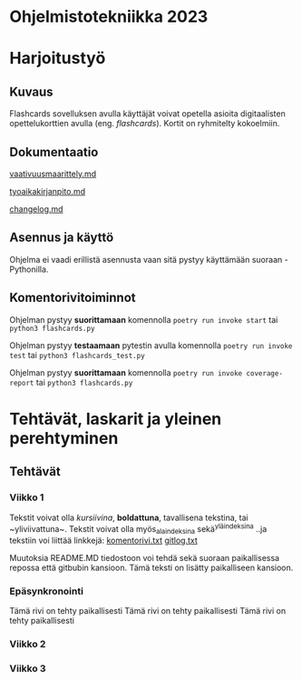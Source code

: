 # Ohjelmistotekniikka 2023

# Harjoitustyö
## Kuvaus
Flashcards sovelluksen avulla käyttäjät voivat opetella asioita digitaalisten opettelukorttien avulla (eng. *flashcards*). Kortit on ryhmitelty kokoelmiin. 



## Dokumentaatio
[vaativuusmaarittely.md](https://github.com/platipus82/ot-harjoitustyo/blob/main/dokumentaatio/vaatimusmaarittely.md)

[tyoaikakirjanpito.md](https://github.com/platipus82/ot-harjoitustyo/blob/main/dokumentaatio/tyoaikakirjanpito.md)

[changelog.md](https://github.com/platipus82/ot-harjoitustyo/blob/main/dokumentaatio/changelog.md)

## Asennus ja käyttö
Ohjelma ei vaadi erillistä asennusta vaan sitä pystyy käyttämään suoraan - Pythonilla. 

## Komentorivitoiminnot
Ohjelman pystyy **suorittamaan** komennolla `poetry run invoke start` tai `python3 flashcards.py`

Ohjelman pystyy **testaamaan** pytestin avulla komennolla `poetry run invoke test` tai `python3 flashcards_test.py`

Ohjelman pystyy **suorittamaan** komennolla `poetry run invoke coverage-report` tai `python3 flashcards.py`


# Tehtävät, laskarit ja yleinen perehtyminen
## Tehtävät
### Viikko 1
Tekstit voivat olla *kursiivina*, **boldattuna**, tavallisena tekstina, tai ~yliviivattuna~. 
Tekstit voivat olla myös<sub>alaindeksina</sub> sekä<sup>yläindeksina</sup>
..ja tekstiin voi liittää linkkejä: 
[komentorivi.txt](https://github.com/platipus82/ot-harjoitustyo/blob/main/laskarit/viikko1/komentorivi.txt)
[gitlog.txt](https://github.com/platipus82/ot-harjoitustyo/blob/main/laskarit/viikko1/gitlog.txt)

Muutoksia README.MD tiedostoon voi tehdä sekä suoraan paikallisessa repossa että gitbubin kansioon. Tämä teksti on lisätty paikalliseen kansioon. 

### Epäsynkronointi
Tämä rivi on tehty paikallisesti
Tämä rivi on tehty paikallisesti
Tämä rivi on tehty paikallisesti

### Viikko 2

### Viikko 3
